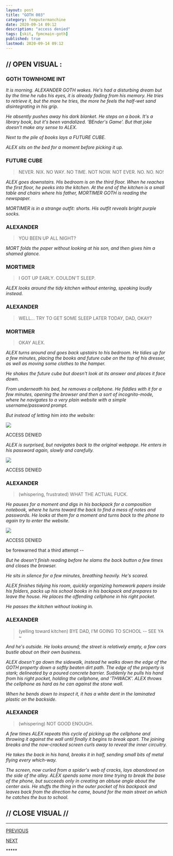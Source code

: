 ```yaml
---
layout: post
title: "GOTH 003"
category: femputermanchine
date: 2020-09-14 09:12
description: "access denied"
tags: [skit, fpmcmain-goth]
published: true
lastmod: 2020-09-14 09:12
---
```

[//]: # ( 9/14/20  -added)

## // OPEN VISUAL : ##

### GOTH TOWNHOME INT ###

<i>It is morning. ALEXANDER GOTH wakes. He's had a disturbing dream but by the time he rubs his eyes, it is already fading from his memory. He tries to retrieve it, but the more he tries, the more he feels the half-wet sand disintegrating in his grip.</i>

<i>He absently pushes away his dark blanket. He steps on a book. It's a library book, but it's been vandalized. 'BEnder's Game'. But that joke doesn't make any sense to ALEX. </I>

<i>Next to the pile of books lays a FUTURE CUBE. </i>

<i>ALEX sits on the bed for a moment before picking it up. </i>

### FUTURE CUBE ###

> NEVER. NIX. NO WAY. NO TIME. NOT NOW. NOT EVER. NO. NO. NO!

<I>ALEX goes downstairs. His bedroom is on the third floor. When he reaches the first floor, he peeks into the kitchen. At the end of the kitchen is a small table and chairs where his father, MORTIMER GOTH is reading the newspaper. </i>

<i>MORTIMER is in a strange outfit: shorts. His outfit reveals bright purple socks. </i>

### ALEXANDER ###

> YOU BEEN UP ALL NIGHT?

<I>MORT folds the paper without looking at his son, and then gives him a shamed glance.</i>

### MORTIMER ###

> I GOT UP EARLY. COULDN'T SLEEP.

<I>ALEX looks around the tidy kitchen without entering, speaking loudly instead.</i>

### ALEXANDER ###

> WELL... TRY TO GET SOME SLEEP LATER TODAY, DAD, OKAY?

### MORTIMER ###

> OKAY ALEX.

<I>ALEX turns around and goes back upstairs to his bedroom. He tidies up for a few minutes, placing the books and future cube on the top of his dresser, as well as moving some clothes to the hamper.</i>

<i>He shakes the future cube but doesn't look at its answer and places it face down.</i>

<i>From underneath his bed, he removes a cellphone. He fiddles with it for a few minutes, opening the browser and then a sort of incognito-mode, where he navigates to a very plain website with a simple username/password prompt. </i>

<i>But instead of letting him into the website: </i>

<div class="chat-box">
<img src="{{ site.url }}/assets/tb/moon.jpg" class="chat-portrait" />
<p class="ppl-sez">ACCESS DENIED</p>
</div>

<i>ALEX is surprised, but navigates back to the original webpage. He enters in his password again, slowly and carefully. </i>

<div class="chat-box">
<img src="{{ site.url }}/assets/tb/moon.jpg" class="chat-portrait" />
<p class="ppl-sez">ACCESS DENIED</p>
</div>

### ALEXANDER ###

> (whispering, frustrated) WHAT THE ACTUAL FUCK.

<I>He pauses for a moment and digs in his backpack for a composition notebook, where he turns toward the back to find a mess of notes and passwords. He looks at them for a moment and turns back to the phone to again try to enter the website.</i>

<div class="chat-box">
<img src="{{ site.url }}/assets/tb/moon.jpg" class="chat-portrait" />
<p class="ppl-sez">ACCESS DENIED</p>
<p class="ppl-sez">be forewarned that a third attempt --</p>
</div>

<i>But he doesn't finish reading before he slams the back button a few times and closes the browser. </i>

<i>He sits in silence for a few minutes, breathing heavily. He's scared. </i>

<i>ALEX finishes tidying his room, quickly organizing homework papers inside his folders, packs up his school books in his backpack and prepares to leave the house. He places the offending cellphone in his right pocket. </i>

<i>He passes the kitchen without looking in. </i>

### ALEXANDER ###

> (yelling toward kitchen) BYE DAD, I'M GOING TO SCHOOL -- SEE YA ~

<I>And he's outside. He looks around; the street is relatively empty, a few cars bustle about on their own business. </i>

<i>ALEX doesn't go down the sidewalk, instead he walks down the edge of the GOTH property down a softly beaten dirt path. The edge of the property is stark; delineated by a poured concrete barrier. Suddenly he pulls his hand from his right pocket, holding the cellphone, and 'THWACK'. ALEX throws the cellphone as hard as he can against the stone wall. </i>

<i>When he bends down to inspect it, it has a white dent in the laminated plastic on the backside.</i>

### ALEXANDER ###

> (whispering) NOT GOOD ENOUGH.

<I>A few times ALEX repeats this cycle of picking up the cellphone and throwing it against the wall until finally it begins to break apart. The joining breaks and the now-cracked screen curls away to reveal the inner circuitry. </i>

<i>He takes the back in his hand, breaks it in half, sending small bits of metal flying every which-way.</i>

<i>The screen, now curled from a spider's web of cracks, lays abandoned on the side of the alley. ALEX spends some more time trying to break the base of the phone, but succeeds only in creating an obtuse angle about the center axis. He stuffs the thing in the outer pocket of his backpack and leaves back from the direction he came, bound for the main street on which he catches the bus to school. </i>

## // CLOSE VISUAL // ##

*****
<div class="fpmc-nav">

<span class="fpmc-nav-prev"><a href="{{ 'goth-ii' | prepend: site.baseurl }}">PREVIOUS</a></span> 

<span class="fpmc-nav-next"><a href="{{ 'goth-iv' | prepend: site.baseurl }}">NEXT</a></span> 


</div>
*****
